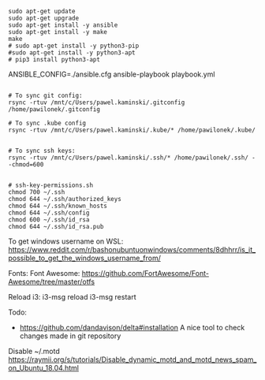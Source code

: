 


```shell script
sudo apt-get update
sudo apt-get upgrade
sudo apt-get install -y ansible
sudo apt-get install -y make
make
# sudo apt-get install -y python3-pip
#sudo apt-get install -y python3-apt
# pip3 install python3-apt
```

ANSIBLE_CONFIG=./ansible.cfg ansible-playbook playbook.yml




```shell script

# To sync git config:
rsync -rtuv /mnt/c/Users/pawel.kaminski/.gitconfig /home/pawilonek/.gitconfig

# To sync .kube config
rsync -rtuv /mnt/c/Users/pawel.kaminski/.kube/* /home/pawilonek/.kube/


# To sync ssh keys:
rsync -rtuv /mnt/c/Users/pawel.kaminski/.ssh/* /home/pawilonek/.ssh/ --chmod=600


# ssh-key-permissions.sh
chmod 700 ~/.ssh
chmod 644 ~/.ssh/authorized_keys
chmod 644 ~/.ssh/known_hosts
chmod 644 ~/.ssh/config
chmod 600 ~/.ssh/id_rsa
chmod 644 ~/.ssh/id_rsa.pub
```



To get windows username on WSL:
https://www.reddit.com/r/bashonubuntuonwindows/comments/8dhhrr/is_it_possible_to_get_the_windows_username_from/


Fonts:
Font Awesome: https://github.com/FortAwesome/Font-Awesome/tree/master/otfs



Reload i3:
i3-msg reload
i3-msg restart




Todo:

* https://github.com/dandavison/delta#installation
A nice tool to check changes made in git repository



Disable ~/.motd
https://raymii.org/s/tutorials/Disable_dynamic_motd_and_motd_news_spam_on_Ubuntu_18.04.html
